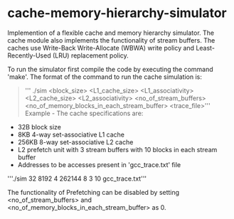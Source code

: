 # cache-memory-hierarchy-simulator
 Implemention of a flexible cache and memory hierarchy simulator.
 The cache module also implements the functionality of stream buffers. The caches use Write-Back Write-Allocate (WBWA) write policy and Least-Recently-Used (LRU) replacement policy.

To run the simulator first compile the code by executing the command 'make'.
The format of the command to run the cache simulation is:

>'''   ./sim 
>           <block_size>
>           <L1_cache_size>
>           <L1_associativity>
>           <L2_cache_size>
>           <L2_associativity>
>           <no_of_stream_buffers>
>           <no_of_memory_blocks_in_each_stream_buffer>
>           <trace_file>'''
Example - The cache specifications are:
* 32B block size
* 8KB 4-way set-associative L1 cache
* 256KB 8-way set-associative L2 cache
* L2 prefetch unit with 3 stream buffers with 10 blocks in each stream buffer
* Addresses to be accesses present in 'gcc_trace.txt' file 

'''./sim 32 8192 4 262144 8 3 10 gcc_trace.txt'''

The functionality of Prefetching can be disabled by setting <no_of_stream_buffers> and <no_of_memory_blocks_in_each_stream_buffer> as 0.

